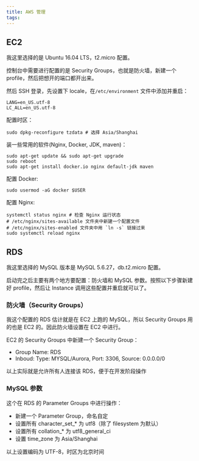 ```yaml
---
title: AWS 管理
tags:
---
```


## EC2

我这里选择的是 Ubuntu 16.04 LTS，t2.micro 配置。

控制台中需要进行配置的是 Security Groups，也就是防火墙，新建一个 profile，然后把想开的端口都开出来。

然后 SSH 登录，先设置下 locale，在`/etc/environment` 文件中添加并重启：

```
LANG=en_US.utf-8
LC_ALL=en_US.utf-8
```

配置时区：

```
sudo dpkg-reconfigure tzdata # 选择 Asia/Shanghai
```

装一些常用的软件(Nginx, Docker, JDK, maven)：

```
sudo apt-get update && sudo apt-get upgrade
sudo reboot
sudo apt-get install docker.io nginx default-jdk maven
```

配置 Docker:

```
sudo usermod -aG docker $USER
```

配置 Nginx:

```
systemctl status nginx # 检查 Nginx 运行状态
# /etc/nginx/sites-available 文件夹中新建一个配置文件
# /etc/nginx/sites-enabled 文件夹中用 `ln -s` 链接过来
sudo systemctl reload nginx
```

## RDS

我这里选择的 MySQL 版本是 MySQL 5.6.27，db.t2.micro 配置。

启动完之后主要有两个地方要配置：防火墙和 MySQL 参数。按照以下步骤新建好 profile，然后让 Instance 调用这些配置并重启就可以了。

### 防火墙（Security Groups）

我这个配置的 RDS 估计就是在 EC2 上跑的 MySQL，所以 Security Groups 用的也是 EC2 的。因此防火墙设置在 EC2 中进行。

EC2 的 Security Groups 中新建一个 Security Group：

- Group Name: RDS
- Inboud: Type: MYSQL/Aurora, Port: 3306, Source: 0.0.0.0/0

以上实际就是允许所有人连接该 RDS，便于在开发阶段操作

### MySQL 参数

这个在 RDS 的 Parameter Groups 中进行操作：

- 新建一个 Parameter Group，命名自定
- 设置所有 character_set_* 为 utf8（除了 filesystem 为默认）
- 设置所有 collation_* 为 utf8_general_ci
- 设置 time_zone 为 Asia/Shanghai

以上设置编码为 UTF-8，时区为北京时间
